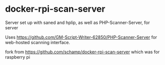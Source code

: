 # docker-rpi-scan-server
Server set up with saned and hplip, as well as PHP-Scanner-Server, for server

Uses https://github.com/GM-Script-Writer-62850/PHP-Scanner-Server for web-hosted scanning interface.

fork from https://github.com/schamp/docker-rpi-scan-server which was for raspberry pi
